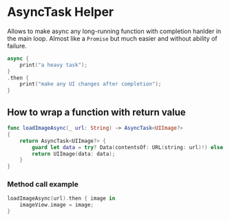 # AsyncTask Helper

Allows to make async any long-running function with completion hanlder in the main loop. Almost like a `Promise` but much easier and without ability of failure.

```swift
async {
    print("a heavy task");
}
.then {
    print("make any UI changes after completion");
}
```
## How to wrap a function with return value
```swift
func loadImageAsync(_ url: String) -> AsyncTask<UIImage?>
{
    return AsyncTask<UIImage?> {
        guard let data = try? Data(contentsOf: URL(string: url)!) else { return nil }
        return UIImage(data: data);
    }
}
```
### Method call example
```swift
loadImageAsync(url).then { image in
    imageView.image = image;
}
```

